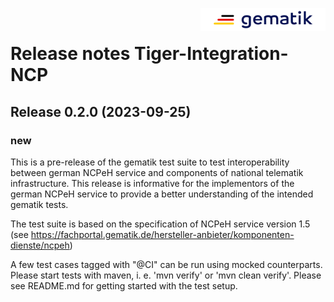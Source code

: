 <img align="right" width="200" height="37" src="Gematik_Logo_Flag.png" alt="Gematik Logo"/> <br/>

# Release notes Tiger-Integration-NCP

## Release 0.2.0 (2023-09-25)

### new
This is a pre-release of the gematik test suite to test interoperability between german NCPeH service and components of national telematik infrastructure. 
This release is informative for the implementors of the german NCPeH service to provide a better understanding of the intended gematik tests.

The test suite is based on the specification of NCPeH service version 1.5 (see https://fachportal.gematik.de/hersteller-anbieter/komponenten-dienste/ncpeh)

A few test cases tagged with "@CI" can be run using mocked counterparts. Please start tests with maven, i. e. 'mvn verify' or 'mvn clean verify'. Please see README.md for getting started with the test setup. 


